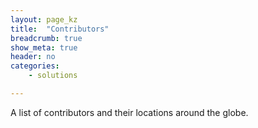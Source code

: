 ```yaml
---
layout: page_kz
title:  "Contributors"
breadcrumb: true
show_meta: true
header: no
categories:
    - solutions

---
```


A list of contributors and their locations around the globe.